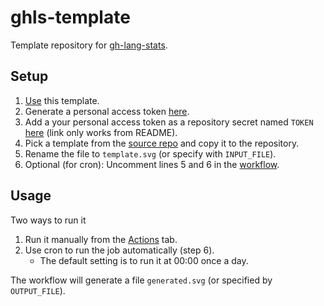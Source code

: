 # ghls-template

Template repository for [gh-lang-stats](https://github.com/vladaviedov/gh-lang-stats).

## Setup

1. [Use](https://github.com/vladaviedov/ghls-template/generate) this template.
2. Generate a personal access token [here](https://github.com/settings/tokens).
3. Add a your personal access token as a repository secret named `TOKEN` [here](../../settings/secrets/actions) (link only works from README).
4. Pick a template from the [source repo](https://github.com/vladaviedov/gh-lang-stats/tree/master/templates) and copy it to the repository.
5. Rename the file to `template.svg` (or specify with `INPUT_FILE`).
6. Optional (for cron): Uncomment lines 5 and 6 in the [workflow](.github/workflows/generate.yml).

## Usage

Two ways to run it

1. Run it manually from the [Actions](../../actions/workflows/generate.yml) tab.
2. Use cron to run the job automatically (step 6).
	- The default setting is to run it at 00:00 once a day.

The workflow will generate a file `generated.svg` (or specified by `OUTPUT_FILE`).
